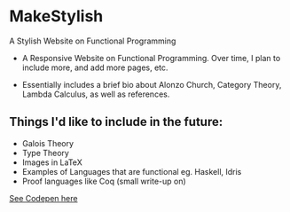 # MakeStylish
A Stylish Website on Functional Programming

- A Responsive Website on Functional Programming. Over time,
  I plan to include more, and add more pages, etc.
  
- Essentially includes a brief bio about Alonzo Church, Category Theory, Lambda Calculus, as well as references.

## Things I'd like to include in the future:

- Galois Theory 
- Type Theory 
- Images in LaTeX
- Examples of Languages that are functional eg. Haskell, Idris
- Proof languages like Coq (small write-up on)

[See Codepen here](https://codepen.io/kammitama5/full/qjKGrg/)

